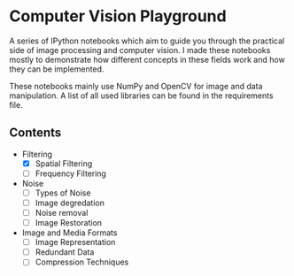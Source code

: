 # Computer Vision Playground
A series of IPython notebooks which aim to guide you through the practical side of image processing and computer vision. I made these notebooks mostly to demonstrate how different concepts in these fields work and how they can be implemented.

These notebooks mainly use NumPy and OpenCV for image and data manipulation. A list of all used libraries can be found in the requirements file.

## Contents 
- Filtering
    - [x] Spatial Filtering
    - [ ] Frequency Filtering
- Noise
    - [ ] Types of Noise
    - [ ] Image degredation
    - [ ] Noise removal
    - [ ] Image Restoration
- Image and Media Formats
    - [ ] Image Representation
    - [ ] Redundant Data
    - [ ] Compression Techniques